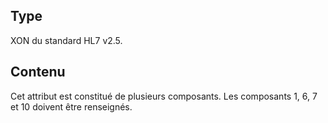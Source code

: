 ## Type
XON du standard HL7 v2.5. 

## Contenu

Cet attribut est constitué de plusieurs composants. Les composants 1, 6, 7 et 10 doivent être renseignés. 

